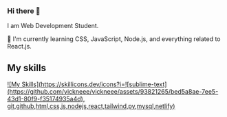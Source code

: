 ### Hi there 👋


I am Web Development Student.

🌱 I'm currently learning CSS, JavaScript, Node.js, and everything related to React.js.

## My skills 

[![My Skills](https://skillicons.dev/icons?i=![sublime-text](https://github.com/vickneee/vickneee/assets/93821265/bed5a8ae-7ee5-43d1-80f9-f35174935a4d),
git,github,html,css,js,nodejs,react,tailwind,py,mysql,netlify)](https://skillicons.dev)

<!--
**vickneee/vickneee** is a ✨ _special_ ✨ repository because its `README.md` (this file) appears on your GitHub profile.

🔥 Web design draws my attention. Right now I'm exploring the Figma (software).

Here are some ideas to get you started:

- 🔭 I’m currently working on ...
- 🌱 I’m currently learning ...
- 👯 I’m looking to collaborate on ...
- 🤔 I’m looking for help with ...
- 💬 Ask me about ...
- 📫 How to reach me: ...
- 😄 Pronouns: ...
- ⚡ Fun fact: ...
-->
